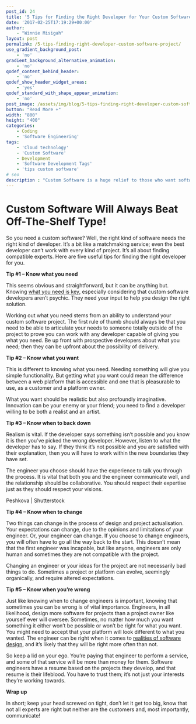 ```yaml
---
post_id: 24
title: '5 Tips for Finding the Right Developer for Your Custom Software Project'
date: '2017-02-25T17:19:29+00:00'
author: 
    - "Winnie Misigah"
layout: post
permalink: /5-tips-finding-right-developer-custom-software-project/
use_gradient_background_post:
    - 'no'
gradient_background_alternative_animation:
    - 'no'
qodef_content_behind_header:
    - 'no'
qodef_show_header_widget_areas:
    - 'yes'
qodef_standard_with_shape_appear_animation:
    - 'no'
post_image: /assets/img/blog/5-tips-finding-right-developer-custom-software-project-post-image.webp
button: "Read More +"
width: "800"
height: "400"
categories:
    - Coding
    - 'Software Engineering'
tags:
    - 'Cloud technology'
    - 'Custom Software'
    - Development
    - 'Software Development Tags'
    - 'tips custom software'
# seo
description : "Custom Software is a huge relief to those who want software designed specifically to meet their unique values and demands of their businesses."
---
```


# Custom Software Will Always Beat Off-The-Shelf Type!

So you need a custom software? Well, the right kind of software needs the right kind of developer. It’s a bit like a matchmaking service; even the best developer can’t work with every kind of project. It’s all about finding compatible experts. Here are five useful tips for finding the right developer for you.

**Tip #1 – Know what you need**

This seems obvious and straightforward, but it can be anything but. Knowing [what you need is key]({{site.baseurl}}/10-business-apps-every-businessman/), especially considering that custom software developers aren’t psychic. They need your input to help you design the right solution.

Working out what you need stems from an ability to understand your custom software project. The first rule of thumb should always be that you need to be able to articulate your needs to someone totally outside of the project to prove you can work with any developer capable of giving you what you need. Be up front with prospective developers about what you need; then they can be upfront about the possibility of delivery.


**Tip #2 – Know what you want**

This is different to knowing what you need. Needing something will give you simple functionality. But getting what you want could mean the difference between a web platform that is accessible and one that is pleasurable to use, as a customer and a platform owner.

What you want should be realistic but also profoundly imaginative. Innovation can be your enemy or your friend; you need to find a developer willing to be both a realist and an artist.

**Tip #3 – Know when to back down**

Realism is vital. If the developer says something isn’t possible and you know it is then you’ve picked the wrong developer. However, listen to what the developer has to say. If they think it’s not possible and you are satisfied with their explanation, then you will have to work within the new boundaries they have set.

The engineer you choose should have the experience to talk you through the process. It is vital that both you and the engineer communicate well, and the relationship should be collaborative. You should respect their expertise just as they should respect your visions.


Peshkova | Shutterstock

**Tip #4 – Know when to change**

Two things can change in the process of design and project actualisation. Your expectations can change, due to the opinions and limitations of your engineer. Or, your engineer can change. If you choose to change engineers, you will often have to go all the way back to the start. This doesn’t mean that the first engineer was incapable, but like anyone, engineers are only human and sometimes they are not compatible with the project.

Changing an engineer or your ideas for the project are not necessarily bad things to do. Sometimes a project or platform can evolve, seemingly organically, and require altered expectations.

**Tip #5 – Know when you’re wrong**

Just like knowing when to change engineers is important, knowing that sometimes you can be wrong is of vital importance. Engineers, in all likelihood, design more software for projects than a project owner like yourself ever will oversee. Sometimes, no matter how much you want something it either won’t be possible or won’t be right for what you want. You might need to accept that your platform will look different to what you wanted. The engineer can be right when it comes to [realities of software design]({{site.baseurl}}/6-custom-software-development-trends-2017-watch/), and it’s likely that they will be right more often than not.

So keep a lid on your ego. You’re paying that engineer to perform a service, and some of that service will be more than money for them. Software engineers have a resume based on the projects they develop, and that resume is their lifeblood. You have to trust them; it’s not just your interests they’re working towards.

**Wrap up**

In short; keep your head screwed on tight, don’t let it get too big, know that not all experts are right but neither are the customers and, most importantly, communicate!